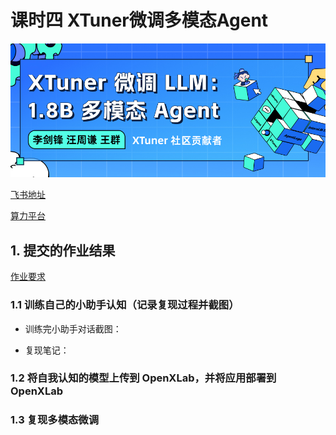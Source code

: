 # 课时四 XTuner微调多模态Agent

![alt text](image-93.png)

[飞书地址](https://aicarrier.feishu.cn/wiki/Vv4swUFMni5DiMkcasUczUp9nid#LSBkd2cTHorhsAx5jZAcO0B3nqe)

 [算力平台](https://studio.intern-ai.org.cn/)

 ## 1. 提交的作业结果

 [作业要求](https://github.com/InternLM/Tutorial/blob/camp2/xtuner/homework.md)

 ### 1.1 训练自己的小助手认知（记录复现过程并截图）

 - 训练完小助手对话截图：

 - 复现笔记：

 ### 1.2 将自我认知的模型上传到 OpenXLab，并将应用部署到 OpenXLab

 ### 1.3  复现多模态微调